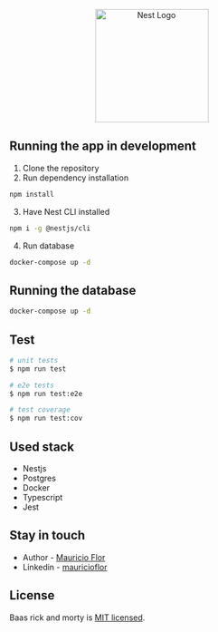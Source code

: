 <p align="center">
  <a href="http://nestjs.com/" target="blank"><img src="https://nestjs.com/img/logo-small.svg" width="200" alt="Nest Logo" /></a>
</p>

## Running the app in development
1. Clone the repository
2. Run dependency installation 
```bash
npm install
```
3. Have Nest CLI installed
```bash
npm i -g @nestjs/cli
```
4. Run database
```bash
docker-compose up -d
```

## Running the database
```bash
docker-compose up -d
```

## Test

```bash
# unit tests
$ npm run test

# e2e tests
$ npm run test:e2e

# test coverage
$ npm run test:cov
```

## Used stack
* Nestjs
* Postgres
* Docker
* Typescript
* Jest

## Stay in touch

- Author - [Mauricio Flor](https://github.com/mauricioft/)
- Linkedin - [mauricioflor](https://www.linkedin.com/in/mauricioflor/)

## License

Baas rick and morty is [MIT licensed](LICENSE).
